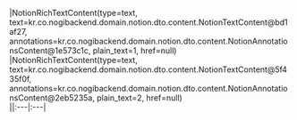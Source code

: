 |NotionRichTextContent(type=text, text=kr.co.nogibackend.domain.notion.dto.content.NotionTextContent@bd1af27, annotations=kr.co.nogibackend.domain.notion.dto.content.NotionAnnotationsContent@1e573c1c, plain_text=1, href=null)<br>|NotionRichTextContent(type=text, text=kr.co.nogibackend.domain.notion.dto.content.NotionTextContent@5f435f0f, annotations=kr.co.nogibackend.domain.notion.dto.content.NotionAnnotationsContent@2eb5235a, plain_text=2, href=null)<br>||:---|:---|
  
